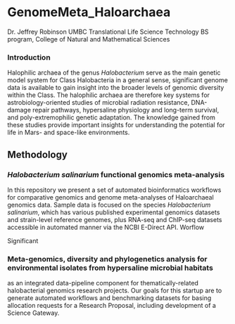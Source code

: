 # GenomeMeta_Haloarchaea
Dr. Jeffrey Robinson
UMBC Translational Life Science Technology BS program, College of Natural and Mathematical Sciences

### Introduction
Halophilic archaea of the genus <em>Halobacterium</em> serve as the main genetic model system for Class Halobacteria in a general sense, significant genome data is available to gain insight into the broader levels of genomic diversity within the Class.  The halophilic archaea are therefore key systems for astrobiology-oriented studies of microbial radiation resistance, DNA-damage repair pathways, hypersaline physiology and long-term survival, and poly-extremophilic genetic adaptation. The knowledge gained from these studies provide important insights for understanding the potential for life in Mars- and space-like environments.  

## Methodology
### <em>Halobacterium salinarium</em> functional genomics meta-analysis
In this repository we present a set of automated bioinformatics workflows for comparative genomics and genome meta-analyses of Haloarchaeal genomics data.  Sample data is focused on the species <em>Halobacterium salinarium</em>, which has various published experimental genomics datasets and strain-level reference genomes, plus RNA-seq and ChIP-seq datasets accessible in automated manner via the NCBI E-Direct API.
Worflow

Significant 

### Meta-genomics, diversity and phylogenetics analysis for environmental isolates from hypersaline microbial habitats 
as an integrated data-pipeline component for thematically-related halobacterial genomics research projects.  Our goals for this startup are to generate automated workflows and benchmarking datasets for basing allocation requests for a Research Proposal, including development of a Science Gateway.

